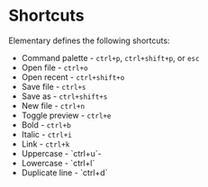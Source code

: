 # Shortcuts

Elementary defines the following shortcuts:

- Command palette - `ctrl+p`, `ctrl+shift+p`, or `esc`
- Open file - `ctrl+o`
- Open recent - `ctrl+shift+o`
- Save file - `ctrl+s`
- Save as - `ctrl+shift+s`
- New file - `ctrl+n`
- Toggle preview - `ctrl+e`
- Bold - `ctrl+b`
- Italic - `ctrl+i`
- Link - `ctrl+k`
- Uppercase - \`ctrl+u\`-
- Lowercase - \`ctrl+l\`
- Duplicate line - \`ctrl+d\`

